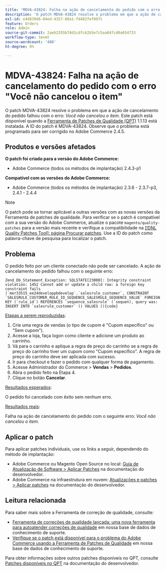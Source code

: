 ```yaml
---
title: 'MDVA-43824: Falha na ação de cancelamento do pedido com o erro "Você não cancelou o item"'
description: 'O patch MDVA-43824 resolve o problema em que a ação de cancelamento do pedido falhou com o erro: *Você não cancelou o item*. Este patch está disponível quando a [Ferramenta de correções de qualidade (QPT)](/help/announcements/adobe-commerce-announcements/magento-quality-patches-released-new-tool-to-self-serve-quality-patches.md) 1.1.13 está instalada. A ID do patch é MDVA-43824. Observe que o problema está programado para ser corrigido no Adobe Commerce 2.4.5.'
exl-id: e4d839d6-84ed-4157-80a1-fd482fef897c
feature: Orders
role: Admin
source-git-commit: 2aeb2355b74d1cdfc62b5e7c5aa04fcd0a654733
workflow-type: tm+mt
source-wordcount: '488'
ht-degree: 0%

---
```


# MDVA-43824: Falha na ação de cancelamento do pedido com o erro &quot;Você não cancelou o item&quot;

O patch MDVA-43824 resolve o problema em que a ação de cancelamento do pedido falhou com o erro: *Você não cancelou o item*. Este patch está disponível quando a [Ferramenta de Patches de Qualidade (QPT)](/help/announcements/adobe-commerce-announcements/magento-quality-patches-released-new-tool-to-self-serve-quality-patches.md) 1.1.13 está instalada. A ID do patch é MDVA-43824. Observe que o problema está programado para ser corrigido no Adobe Commerce 2.4.5.

## Produtos e versões afetados

**O patch foi criado para a versão do Adobe Commerce:**

* Adobe Commerce (todos os métodos de implantação) 2.4.3-p1

**Compatível com as versões do Adobe Commerce:**

* Adobe Commerce (todos os métodos de implantação) 2.3.6 - 2.3.7-p3, 2.4.1 - 2.4.4

>[!NOTE]
>
>O patch pode se tornar aplicável a outras versões com as novas versões da Ferramenta de patches de qualidade. Para verificar se o patch é compatível com a sua versão do Adobe Commerce, atualize o pacote `magento/quality-patches` para a versão mais recente e verifique a compatibilidade na [[!DNL Quality Patches Tool]: página Procurar patches](https://experienceleague.adobe.com/tools/commerce-quality-patches/index.html). Use a ID do patch como palavra-chave de pesquisa para localizar o patch.

## Problema

O pedido feito por um cliente conectado não pode ser cancelado. A ação de cancelamento do pedido falhou com o seguinte erro:

```
Zend_Db_Statement_Exception: SQLSTATE[23000]: Integrity constraint violation: 1452 Cannot add or update a child row: a foreign key constraint fails (`mer33515_ee24developpbdevelop`.`salesrule_customer`, CONSTRAINT `SALESRULE_CUSTOMER_RULE_ID_SEQUENCE_SALESRULE_SEQUENCE_VALUE` FOREIGN KEY (`rule_id`) REFERENCES `sequence_salesrule` (`sequen), query was: INSERT INTO `salesrule_customer` () VALUES (){code}
```

<u>Etapas a serem reproduzidas</u>:

1. Crie uma regra de vendas (o tipo de cupom é &quot;Cupom específico&quot; ou &quot;Sem cupom&quot;).
1. Acesse a loja, faça logon como cliente e adicione um produto ao carrinho.
1. Vá para o carrinho e aplique a regra de preço do carrinho se a regra de preço do carrinho tiver um cupom como &quot;Cupom específico&quot;. A regra de preço do carrinho deve ser aplicada com sucesso.
1. Ir para checkout e fazer o pedido com qualquer forma de pagamento.
1. Acesse Administrador do Commerce > **Vendas** > **Pedidos**.
1. Abra o pedido feito na Etapa 4.
1. Clique no botão **Cancelar**.

<u>Resultados esperados</u>:

O pedido foi cancelado com êxito sem nenhum erro.

<u>Resultados reais</u>:

Falha na ação de cancelamento do pedido com o seguinte erro: *Você não cancelou o item.*

## Aplicar o patch

Para aplicar patches individuais, use os links a seguir, dependendo do método de implantação:

* Adobe Commerce ou Magento Open Source no local: [Guia de Atualização de Software > Aplicar Patches](https://experienceleague.adobe.com/en/docs/commerce-operations/tools/quality-patches-tool/usage) na documentação do desenvolvedor.
* Adobe Commerce na infraestrutura em nuvem: [Atualizações e patches > Aplicar patches](https://experienceleague.adobe.com/en/docs/commerce-cloud-service/user-guide/develop/upgrade/apply-patches) na documentação do desenvolvedor.

## Leitura relacionada

Para saber mais sobre a Ferramenta de correção de qualidade, consulte:

* [Ferramenta de correções de qualidade lançada: uma nova ferramenta para autoatender correções de qualidade](/help/announcements/adobe-commerce-announcements/magento-quality-patches-released-new-tool-to-self-serve-quality-patches.md) em nossa base de dados de conhecimento de suporte.
* [Verifique se o patch está disponível para o problema do Adobe Commerce usando a Ferramenta de Patches de Qualidade](/help/support-tools/patches-available-in-qpt-tool/check-patch-for-magento-issue-with-magento-quality-patches.md) em nossa base de dados de conhecimento de suporte.

Para obter informações sobre outros patches disponíveis no QPT, consulte [Patches disponíveis no QPT](https://experienceleague.adobe.com/tools/commerce-quality-patches/index.html) na documentação do desenvolvedor.
